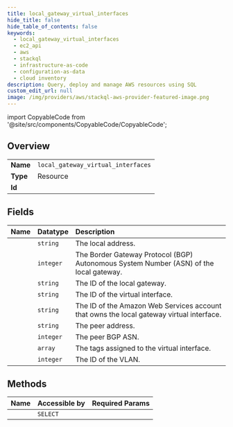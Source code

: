 ```yaml
---
title: local_gateway_virtual_interfaces
hide_title: false
hide_table_of_contents: false
keywords:
  - local_gateway_virtual_interfaces
  - ec2_api
  - aws    
  - stackql
  - infrastructure-as-code
  - configuration-as-data
  - cloud inventory
description: Query, deploy and manage AWS resources using SQL
custom_edit_url: null
image: /img/providers/aws/stackql-aws-provider-featured-image.png
---
```


import CopyableCode from '@site/src/components/CopyableCode/CopyableCode';




## Overview
<table><tbody>
<tr><td><b>Name</b></td><td><code>local_gateway_virtual_interfaces</code></td></tr>
<tr><td><b>Type</b></td><td>Resource</td></tr>
<tr><td><b>Id</b></td><td><CopyableCode code="aws.ec2_api.local_gateway_virtual_interfaces" /></td></tr>
</tbody></table>

## Fields
| Name | Datatype | Description |
|:-----|:---------|:------------|
| <CopyableCode code="localAddress" /> | `string` | The local address. |
| <CopyableCode code="localBgpAsn" /> | `integer` | The Border Gateway Protocol (BGP) Autonomous System Number (ASN) of the local gateway. |
| <CopyableCode code="localGatewayId" /> | `string` | The ID of the local gateway. |
| <CopyableCode code="localGatewayVirtualInterfaceId" /> | `string` | The ID of the virtual interface. |
| <CopyableCode code="ownerId" /> | `string` | The ID of the Amazon Web Services account that owns the local gateway virtual interface. |
| <CopyableCode code="peerAddress" /> | `string` | The peer address. |
| <CopyableCode code="peerBgpAsn" /> | `integer` | The peer BGP ASN. |
| <CopyableCode code="tagSet" /> | `array` | The tags assigned to the virtual interface. |
| <CopyableCode code="vlan" /> | `integer` | The ID of the VLAN. |
## Methods
| Name | Accessible by | Required Params |
|:-----|:--------------|:----------------|
| <CopyableCode code="local_gateway_virtual_interfaces_Describe" /> | `SELECT` | <CopyableCode code="region" /> |
